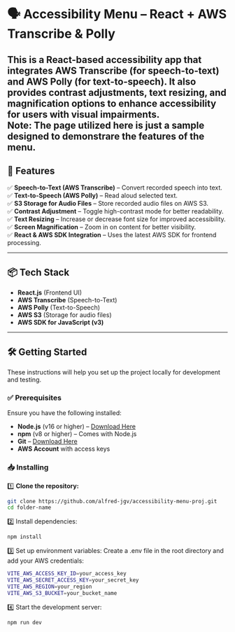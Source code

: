 # 🗣️ Accessibility Menu – React + AWS Transcribe & Polly

This is a **React-based accessibility app** that integrates **AWS Transcribe** (for speech-to-text) and **AWS Polly** (for text-to-speech). It also provides **contrast adjustments, text resizing, and magnification options** to enhance accessibility for users with visual impairments.  
Note: The page utilized here is just a sample designed to demonstrare the features of the menu.
---

## **🚀 Features**
✅ **Speech-to-Text (AWS Transcribe)** – Convert recorded speech into text.  
✅ **Text-to-Speech (AWS Polly)** – Read aloud selected text.  
✅ **S3 Storage for Audio Files** – Store recorded audio files on AWS S3.  
✅ **Contrast Adjustment** – Toggle high-contrast mode for better readability.  
✅ **Text Resizing** – Increase or decrease font size for improved accessibility.  
✅ **Screen Magnification** – Zoom in on content for better visibility.  
✅ **React & AWS SDK Integration** – Uses the latest AWS SDK for frontend processing.  

---

## **📦 Tech Stack**
- **React.js** (Frontend UI)
- **AWS Transcribe** (Speech-to-Text)
- **AWS Polly** (Text-to-Speech)
- **AWS S3** (Storage for audio files)
- **AWS SDK for JavaScript (v3)**  

---

## 🛠️ Getting Started

These instructions will help you set up the project locally for development and testing.

### ✅ Prerequisites

Ensure you have the following installed:

- **Node.js** (v16 or higher) – [Download Here](https://nodejs.org/)
- **npm** (v8 or higher) – Comes with Node.js
- **Git** – [Download Here](https://git-scm.com/)
- **AWS Account** with access keys

### 📥 Installing

1️⃣ **Clone the repository:**
```sh
git clone https://github.com/alfred-jgv/accessibility-menu-proj.git
cd folder-name
```

2️⃣ Install dependencies:

```sh
npm install
```

3️⃣ Set up environment variables:
Create a .env file in the root directory and add your AWS credentials:

```sh
VITE_AWS_ACCESS_KEY_ID=your_access_key
VITE_AWS_SECRET_ACCESS_KEY=your_secret_key
VITE_AWS_REGION=your_region
VITE_AWS_S3_BUCKET=your_bucket_name
```

4️⃣ Start the development server:
```sh
npm run dev
```
